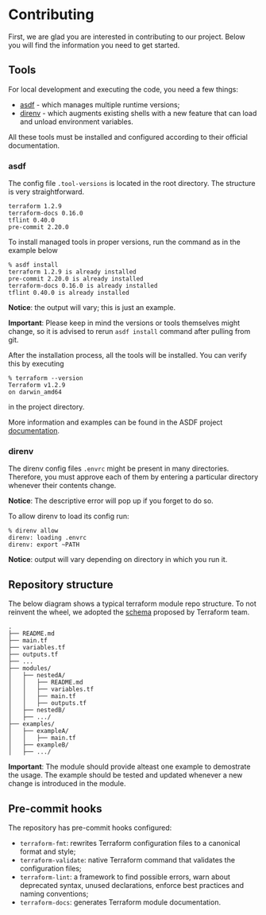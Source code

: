 # Contributing

First, we are glad you are interested in contributing to our project.
Below you will find the information you need to get started.

## Tools

For local development and executing the code, you need a few things:

- [asdf](https://asdf-vm.com/) - which manages multiple runtime versions;
- [direnv](https://direnv.net/) - which augments existing shells with a new feature that can load and unload environment variables.

All these tools must be installed and configured according to their official documentation.

### asdf

The config file `.tool-versions` is located in the root directory. The structure is very straightforward.

```shell
terraform 1.2.9
terraform-docs 0.16.0
tflint 0.40.0
pre-commit 2.20.0
```

To install managed tools in proper versions, run the command as in the example below

```shell
% asdf install
terraform 1.2.9 is already installed
pre-commit 2.20.0 is already installed
terraform-docs 0.16.0 is already installed
tflint 0.40.0 is already installed
```
**Notice**: the output will vary; this is just an example.

**Important**: Please keep in mind the versions or tools themselves might change, so it is advised to rerun `asdf install` command after pulling from git.

After the installation process, all the tools will be installed. You can verify this by executing

```shell
% terraform --version
Terraform v1.2.9
on darwin_amd64
```

in the project directory.

More information and examples can be found in the ASDF project [documentation](https://asdf-vm.com/manage/plugins.html).

### direnv

The direnv config files `.envrc` might be present in many directories.
Therefore, you must approve each of them by entering a particular directory whenever their contents change.

**Notice**: The descriptive error will pop up if you forget to do so.

To allow direnv to load its config run:

```shell
% direnv allow
direnv: loading .envrc
direnv: export ~PATH
```
**Notice**: output will vary depending on directory in which you run it.

## Repository structure

The below diagram shows a typical terraform module repo structure. To not reinvent the wheel, we adopted the [schema](https://www.terraform.io/language/modules/develop/structure) proposed by Terraform team.

```
.
├── README.md
├── main.tf
├── variables.tf
├── outputs.tf
├── ...
├── modules/
│   ├── nestedA/
│   │   ├── README.md
│   │   ├── variables.tf
│   │   ├── main.tf
│   │   ├── outputs.tf
│   ├── nestedB/
│   ├── .../
├── examples/
│   ├── exampleA/
│   │   ├── main.tf
│   ├── exampleB/
│   ├── .../
```

**Important**: The module should provide alteast one example to demostrate the usage. The example should be tested and updated whenever a new change is introduced in the module.

## Pre-commit hooks

The repository has pre-commit hooks configured:

- `terraform-fmt`: rewrites Terraform configuration files to a canonical format and style;
- `terraform-validate`: native Terraform command that validates the configuration files;
- `terraform-lint`: a framework to find possible errors, warn about deprecated syntax, unused declarations, enforce best practices and naming conventions;
- `terraform-docs`: generates Terraform module documentation.
